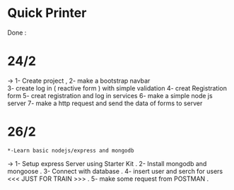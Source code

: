 # Quick Printer
Done : 

# 24/2
->
    1- Create project , 
    2- make a bootstrap navbar  
    3- create log in ( reactive form ) with simple validation 
    4- creat Registration form 
    5- creat registration and log in  services
    6- make a simple node js server 
    7- make a http request and send the data of forms to server 



# 26/2 
    *-Learn basic nodejs/express and mongodb
-> 
    1- Setup express Server using Starter Kit . 
    2- Install mongodb and mongoose .
    3- Connect with database .
    4- insert user and serch for users <<< JUST FOR TRAIN >>> .
    5- make some request from POSTMAN . 
